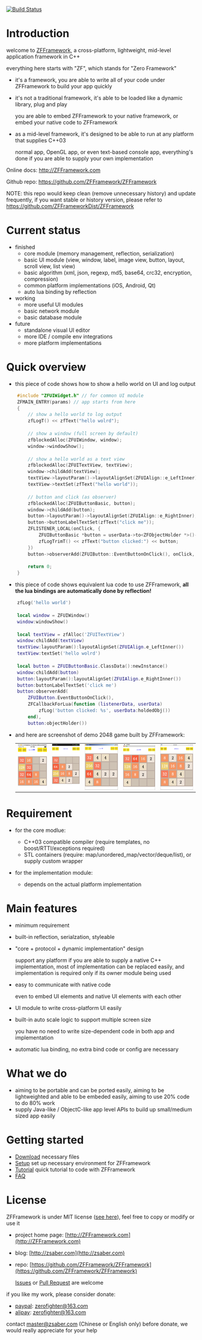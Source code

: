 [![Build Status](https://travis-ci.org/ZFFramework/ZFFramework.svg?branch=master)](https://travis-ci.org/ZFFramework/ZFFramework)

# Introduction

welcome to [ZFFramework](http://ZFFramework.com), a cross-platform, lightweight, mid-level application framework in C++

everything here starts with "ZF", which stands for "Zero Framework"

* it's a framework, you are able to write all of your code under ZFFramework to build your app quickly
* it's not a traditional framework, it's able to be loaded like a dynamic library, plug and play

    you are able to embed ZFFramework to your native framework, or embed your native code to ZFFramework

* as a mid-level framework, it's designed to be able to run at any platform that supplies C++03

    normal app, OpenGL app, or even text-based console app, everything's done if you are able to supply your own implementation


Online docs: http://ZFFramework.com

Github repo: https://github.com/ZFFramework/ZFFramework

NOTE: this repo would keep clean (remove unnecessary history) and update frequently,
if you want stable or history version, please refer to https://github.com/ZFFrameworkDist/ZFFramework

# Current status

* finished
    * core module (memory management, reflection, serialization)
    * basic UI module (view, window, label, image view, button, layout, scroll view, list view)
    * basic algorithm (xml, json, regexp, md5, base64, crc32, encryption, compression)
    * common platform implementations (iOS, Android, Qt)
    * auto lua binding by reflection
* working
    * more useful UI modules
    * basic network module
    * basic database module
* future
    * standalone visual UI editor
    * more IDE / compile env integrations
    * more platform implementations


# Quick overview

* this piece of code shows how to show a hello world on UI and log output

```cpp
    #include "ZFUIWidget.h" // for common UI module
    ZFMAIN_ENTRY(params) // app starts from here
    {
        // show a hello world to log output
        zfLogT() << zfText("hello wolrd");

        // show a window (full screen by default)
        zfblockedAlloc(ZFUIWindow, window);
        window->windowShow();

        // show a hello world as a text view
        zfblockedAlloc(ZFUITextView, textView);
        window->childAdd(textView);
        textView->layoutParam()->layoutAlignSet(ZFUIAlign::e_LeftInner);
        textView->textSet(zfText("hello world"));

        // button and click (as observer)
        zfblockedAlloc(ZFUIButtonBasic, button);
        window->childAdd(button);
        button->layoutParam()->layoutAlignSet(ZFUIAlign::e_RightInner);
        button->buttonLabelTextSet(zfText("click me"));
        ZFLISTENER_LOCAL(onClick, {
            ZFUIButtonBasic *button = userData->to<ZFObjectHolder *>()->holdedObj;
            zfLogTrimT() << zfText("button clicked:") << button;
        })
        button->observerAdd(ZFUIButton::EventButtonOnClick(), onClick, button->objectHolder());

        return 0;
    }
```

* this piece of code shows equivalent lua code to use ZFFramework,
    <b>all the lua bindings are automatically done by reflection!</b>

```lua
    zfLog('hello world')

    local window = ZFUIWindow()
    window:windowShow()

    local textView = zfAlloc('ZFUITextView')
    window:childAdd(textView)
    textView:layoutParam():layoutAlignSet(ZFUIAlign.e_LeftInner())
    textView:textSet('hello wolrd')

    local button = ZFUIButtonBasic.ClassData():newInstance()
    window:childAdd(button)
    button:layoutParam():layoutAlignSet(ZFUIAlign.e_RightInner())
    button:buttonLabelTextSet('click me')
    button:observerAdd(
        ZFUIButton.EventButtonOnClick(),
        ZFCallbackForLua(function (listenerData, userData)
            zfLog('button clicked: %s', userData:holdedObj())
        end),
        button:objectHolder())
```

* and here are screenshot of demo 2048 game built by ZFFramework:

    <table border="0"><tr>
    <td><img src="https://raw.githubusercontent.com/ZFFramework/zfframework.github.com/master/res/ZFFramework/ZF2048_iOS.png"></td>
    <td><img src="https://raw.githubusercontent.com/ZFFramework/zfframework.github.com/master/res/ZFFramework/ZF2048_Android.png"></td>
    <td><img src="https://raw.githubusercontent.com/ZFFramework/zfframework.github.com/master/res/ZFFramework/ZF2048_Qt_Windows.png"></td>
    <td><img src="https://raw.githubusercontent.com/ZFFramework/zfframework.github.com/master/res/ZFFramework/ZF2048_Qt_MacOS.png"></td>
    <td><img src="https://raw.githubusercontent.com/ZFFramework/zfframework.github.com/master/res/ZFFramework/ZF2048_Qt_Ubuntu.png"></td>
    </tr></table>


# Requirement

* for the core modlue:

    * C++03 compatible compiler (require templates, no boost/RTTI/exceptions required)
    * STL containers (require: map/unordered_map/vector/deque/list), or supply custom wrapper

* for the implementation module:

    * depends on the actual platform implementation


# Main features

* minimum requirement
* built-in reflection, serialzation, styleable
* "core + protocol + dynamic implementation" design

    support any platform if you are able to supply a native C++ implementation,
    most of implementation can be replaced easily, and implementation is required only if its owner module being used

* easy to communicate with native code

    even to embed UI elements and native UI elements with each other

* UI module to write cross-platform UI easily
* built-in auto scale logic to support multiple screen size

    you have no need to write size-dependent code in both app and implementation

* automatic lua binding, no extra bind code or config are necessary

# What we do

* aiming to be portable and can be ported easily,
    aiming to be lightweighted and able to be embeded easily,
    aiming to use 20% code to do 80% work
* supply Java-like / ObjectC-like app level APIs to build up small/medium sized app easily


# Getting started

* [Download](https://zfframework.github.io/doc/_doc_tag__download.html) necessary files
* [Setup](https://zfframework.github.io/doc/_doc_tag__setup.html) set up necessary environment for ZFFramework
* [Tutorial](https://zfframework.github.io/doc/_doc_tag__tutorial.html) quick tutorial to code with ZFFramework
* [FAQ](https://zfframework.github.io/doc/_doc_tag__f_a_q.html)


# License

ZFFramework is under MIT license ([see here](https://github.com/ZFFramework/ZFFramework/blob/master/LICENSE)),
feel free to copy or modify or use it

* project home page: [http://ZFFramework.com](http://ZFFramework.com)
* blog: [http://zsaber.com](http://zsaber.com)
* repo: [https://github.com/ZFFramework/ZFFramework](https://github.com/ZFFramework/ZFFramework)

    [Issues](https://github.com/ZFFramework/ZFFramework/issues) or [Pull Request](https://github.com/ZFFramework/ZFFramework/pulls) are welcome


if you like my work, please consider donate:

* [paypal](http://paypal.com/): zerofighter@163.com
* [alipay](http://alipay.com/): zerofighter@163.com

contact master@zsaber.com (Chinese or English only) before donate, we would really appreciate for your help

